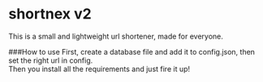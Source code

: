 # shortnex v2
This is a small and lightweight url shortener, made for everyone. 

###How to use
First, create a database file and add it to config.json, then set the right url in config.<br>
Then you install all the requirements and just fire it up!